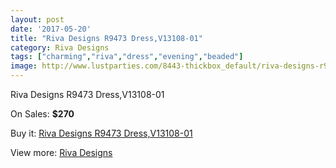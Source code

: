 ```yaml
---
layout: post
date: '2017-05-20'
title: "Riva Designs R9473 Dress,V13108-01"
category: Riva Designs
tags: ["charming","riva","dress","evening","beaded"]
image: http://www.lustparties.com/8443-thickbox_default/riva-designs-r9473-dressv13108-01.jpg
---
```

Riva Designs R9473 Dress,V13108-01

On Sales: **$270**
<a href="https://www.lustparties.com/en/riva-designs/2864-riva-designs-r9473-dressv13108-01.html"><amp-img layout="responsive" width="600" height="600" src="//www.lustparties.com/8443-thickbox_default/riva-designs-r9473-dressv13108-01.jpg" alt="Riva Designs R9473 Dress,V13108-01 0" /></a>
<a href="https://www.lustparties.com/en/riva-designs/2864-riva-designs-r9473-dressv13108-01.html"><amp-img layout="responsive" width="600" height="600" src="//www.lustparties.com/8444-thickbox_default/riva-designs-r9473-dressv13108-01.jpg" alt="Riva Designs R9473 Dress,V13108-01 1" /></a>

Buy it: [Riva Designs R9473 Dress,V13108-01](https://www.lustparties.com/en/riva-designs/2864-riva-designs-r9473-dressv13108-01.html "Riva Designs R9473 Dress,V13108-01")

View more: [Riva Designs](https://www.lustparties.com/en/6-riva-designs "Riva Designs")
